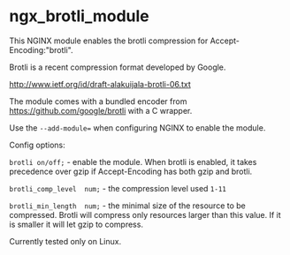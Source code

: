 # ngx_brotli_module

This NGINX module enables the brotli compression for Accept-Encoding:"brotli".

Brotli is a recent compression format developed by Google.

http://www.ietf.org/id/draft-alakuijala-brotli-06.txt

The module comes with a bundled encoder from https://github.com/google/brotli 
with a C wrapper.

Use the `--add-module=` when configuring NGINX to enable the module.

Config options:

`brotli on/off;`   - enable the module. When brotli is enabled, it takes
                  precedence over gzip if Accept-Encoding has both gzip and
                  brotli.

`brotli_comp_level  num;`  - the compression level used `1-11`

`brotli_min_length  num;`  - the minimal size of the resource to be compressed.
                          Brotli will compress only resources larger than this
                          value. If it is smaller it will let gzip to compress.

Currently tested only on Linux.
